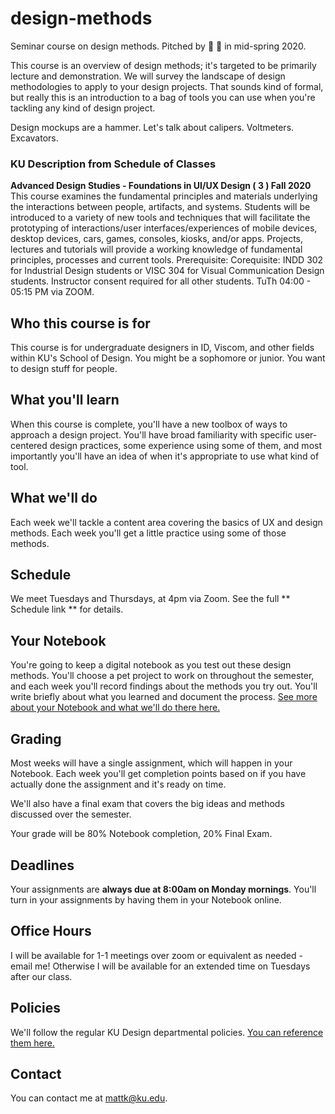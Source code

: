 # design-methods
Seminar course on design methods.  Pitched by 🐚 🎺 in mid-spring 2020.

This course is an overview of design methods; it's targeted to be primarily lecture and demonstration. We will survey the landscape of design methodologies to apply to your design projects. That sounds kind of formal, but really this is an introduction to a bag of tools you can use when you're tackling any kind of design project.

Design mockups are a hammer. Let's talk about calipers. Voltmeters. Excavators.

### KU Description from Schedule of Classes
**Advanced Design Studies - Foundations in UI/UX Design ( 3 ) Fall 2020**
This course examines the fundamental principles and materials underlying the interactions between people, artifacts, and systems. Students will be introduced to a variety of new tools and techniques that will facilitate the prototyping of interactions/user interfaces/experiences of mobile devices, desktop devices, cars, games, consoles, kiosks, and/or apps. Projects, lectures and tutorials will provide a working knowledge of fundamental principles, processes and current tools. Prerequisite: Corequisite: INDD 302 for Industrial Design students or VISC 304 for Visual Communication Design students. Instructor consent required for all other students.
TuTh   04:00 - 05:15 PM via ZOOM.

## Who this course is for

This course is for undergraduate designers in ID, Viscom, and other fields within KU's School of Design. You might be a sophomore or junior. You want to design stuff for people.

## What you'll learn

When this course is complete, you'll have a new toolbox of ways to approach a design project. You'll have broad familiarity with specific user-centered design practices, some experience using some of them, and most importantly you'll have an idea of when it's appropriate to use what kind of tool.

## What we'll do

Each week we'll tackle a content area covering the basics of UX and design methods. Each week you'll get a little practice using some of those methods.

## Schedule

We meet Tuesdays and Thursdays, at 4pm via Zoom. See the full ** Schedule link ** for details.

## Your Notebook

You're going to keep a digital notebook as you test out these design methods. You'll choose a pet project to work on throughout the semester, and each week you'll record findings about the methods you try out. You'll write briefly about what you learned and document the process. <a href="notebook.md">See more about your Notebook and what we'll do there here.</a>

## Grading

Most weeks will have a single assignment, which will happen in your Notebook. Each week you'll get completion points based on if you have actually done the assignment and it's ready on time.

We'll also have a final exam that covers the big ideas and methods discussed over the semester.

Your grade will be 80% Notebook completion, 20% Final Exam.

## Deadlines

Your assignments are **always due at 8:00am on Monday mornings**. You'll turn in your assignments by having them in your Notebook online.

## Office Hours

I will be available for 1-1 meetings over zoom or equivalent as needed - email me!  Otherwise I will be available for an extended time on Tuesdays after our class.

## Policies

We'll follow the regular KU Design departmental policies. <a href="http://design.ku.edu/DepartmentPolicies">You can reference them here.</a>

## Contact

You can contact me at <a href="mailto:mattk@ku.edu">mattk@ku.edu</a>.
